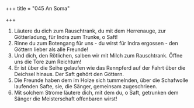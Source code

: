 +++
title = "045 An Soma"

+++


1.	Läutere du dich zum Rauschtrank, du mit dem Herrenauge, zur Götterladung, für Indra zum Trunke, o Saft!
2.	Rinne du zum Botengang für uns - du wirst für Indra ergossen - den Göttern lieber als alle Freunde!
3.	Und dich, den Rötlichen, salben wir mit Milch zum Rauschtrank. Öffne uns die Tore zum Reichtum!
4.	Er ist über die Seihe gelaufen wie das Rennpferd auf der Fahrt über die Deichsel hinaus. Der Saft gehört den Göttern.
5.	Die Freunde haben dem im Holze sich tummelnden, über die Schafwolle laufenden Safte, sie, die Sänger, gemeinsam zugeschrieen.
6.	Mit solchem Strome läutere dich, mit dem du, o Saft, getrunken dem Sänger die Meisterschaft offenbaren wirst!


